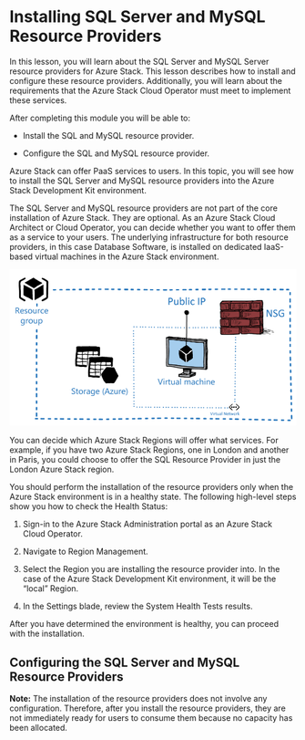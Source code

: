# Installing SQL Server and MySQL Resource Providers

In this lesson, you will learn about the SQL Server and MySQL Server resource providers for Azure Stack. This lesson describes how to install and configure these resource providers. Additionally, you will learn about the requirements that the Azure Stack Cloud Operator must meet to implement these services.

After completing this module you will be able to:

- Install the SQL and MySQL resource provider.

- Configure the SQL and MySQL resource provider.

Azure Stack can offer PaaS services to users. In this topic, you will see how to install the SQL Server and MySQL resource providers into the Azure Stack Development Kit environment.

The SQL Server and MySQL resource providers are not part of the core installation of Azure Stack. They are optional. As an Azure Stack Cloud Architect or Cloud Operator, you can decide whether you want to offer them as a service to your users. The underlying infrastructure for both resource providers, in this case Database Software, is installed on dedicated IaaS-based virtual machines in the Azure Stack environment.

![Installing SQL Server and MySQL Resource Providers](media/installing-sql-server-and-mysql-resource-providers.png)

You can decide which Azure Stack Regions will offer what services. For example, if you have two Azure Stack Regions, one in London and another in Paris, you could choose to offer the SQL Resource Provider in just the London Azure Stack region.

You should perform the installation of the resource providers only when the Azure Stack environment is in a healthy state. The following high-level steps show you how to check the Health Status:

1. Sign-in to the Azure Stack Administration portal as an Azure Stack Cloud Operator.

2. Navigate to Region Management.

3. Select the Region you are installing the resource provider into. In the case of the Azure Stack Development Kit environment, it will be the “local” Region.

4. In the Settings blade, review the System Health Tests results.

After you have determined the environment is healthy, you can proceed with the installation.

## Configuring the SQL Server and MySQL Resource Providers

**Note:** The installation of the resource providers does not involve any configuration. Therefore, after you install the resource providers, they are not immediately ready for users to consume them because no capacity has been allocated.